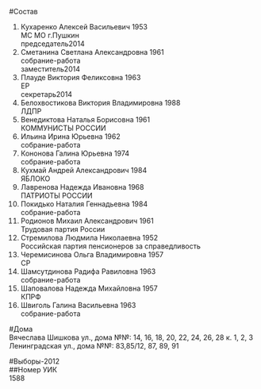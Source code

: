 #Состав  
1. Кухаренко Алексей Васильевич 1953  
    МС МО г.Пушкин  
    председатель2014  
2. Сметанина Светлана Александровна 1961  
    собрание-работа  
    заместитель2014  
3. Плауде Виктория Феликсовна 1963  
    ЕР  
    секретарь2014  
4. Белохвостикова Виктория Владимировна 1988  
    ЛДПР  
5. Венедиктова Наталья Борисовна 1961  
    КОММУНИСТЫ РОССИИ  
6. Ильина Ирина Юрьевна 1962  
    собрание-работа  
7. Кононова Галина Юрьевна 1974  
    собрание-работа  
8. Кухмай Андрей Александрович 1984  
    ЯБЛОКО  
9. Лавренова Надежда Ивановна 1968  
    ПАТРИОТЫ РОССИИ  
10. Покидько Наталия Геннадьевна 1984  
    собрание-работа  
11. Родионов Михаил Александрович 1961  
    Трудовая партия России  
12. Стремилова Людмила Николаевна 1952  
    Российская партия пенсионеров за справедливость  
13. Черемисинова Ольга Владимировна 1957  
    СР  
14. Шамсутдинова Радифа Равиловна 1963  
    собрание-работа  
15. Шаповалова Надежда Михайловна 1957  
    КПРФ  
16. Швиголь Галина Васильевна 1963  
    собрание-работа  
  
#Дома  
Вячеслава Шишкова ул., дома №№: 14, 16, 18, 20, 22, 24, 26, 28 к. 1, 2, 3 Ленинградская ул., дома №№: 83,85/12, 87, 89, 91  
  
#Выборы-2012  
##Номер УИК  
1588  
